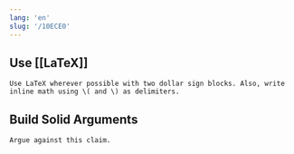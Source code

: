 ```yaml
---
lang: 'en'
slug: '/10ECE0'
---
```


## Use [[LaTeX]]

```
Use LaTeX wherever possible with two dollar sign blocks. Also, write inline math using \( and \) as delimiters.
```

## Build Solid Arguments

```
Argue against this claim.
```
